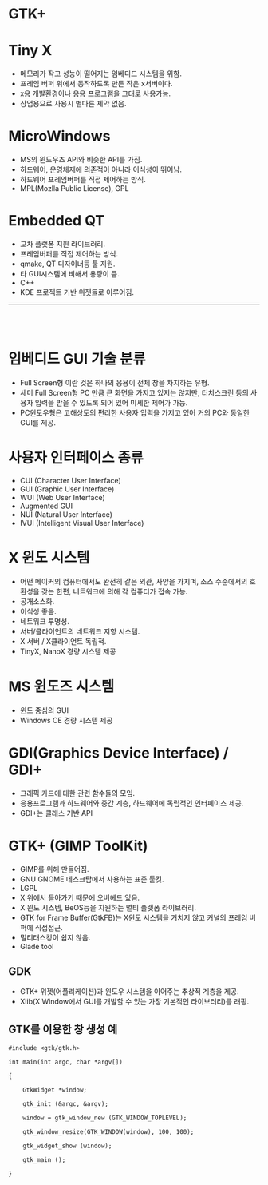 GTK+
====

# Tiny X
+ 메모리가 작고 성능이 떨어지는 임베디드 시스템을 위함.
+ 프레임 버퍼 위에서 동작하도록 만든 작은 x서버이다.   
+ x용 개발환경이나 응용 프로그램을 그대로 사용가능.
+ 상업용으로 사용시 별다른 제약 없음.

# MicroWindows
+ MS의 윈도우즈 API와 비슷한 API를 가짐.
+ 하드웨어, 운영체제에 의존적이 아니라 이식성이 뛰어남.
+ 하드웨어 프레임버퍼를 직접 제어하는 방식.
+ MPL(Mozlla Public License), GPL 

# Embedded QT
+ 교차 플랫폼 지원 라이브러리.
+ 프레임버퍼를 직접 제어하는 방식.
+ qmake, QT 디자이너등 툴 지원.
+ 타 GUI시스템에 비해서 용량이 큼.
+ C++
+ KDE 프로젝트 기반 위젯들로 이루어짐.

----------------------------------------------------------
<br>
<br>

# 임베디드 GUI 기술 분류
+ Full Screen형 이란 것은 하나의 응용이 전체 창을 차지하는 유형.
+ 세미 Full Screen형 PC 만큼 큰 화면을 가지고 있지는 않지만, 터치스크린 등의 사용자 입력을 받을 수 있도록 되어 있어 미세한 제어가 가능.
+ PC윈도우형은 고해상도의 편리한 사용자 입력을 가지고 있어 거의 PC와 동일한 GUI를 제공.

# 사용자 인터페이스 종류
+ CUI (Character User Interface)
+ GUI (Graphic User Interface)
+ WUI (Web User Interface)
+ Augmented GUI
+ NUI (Natural User Interface)
+ IVUI (Intelligent Visual User Interface)

# X 윈도 시스템
+ 어떤 메이커의 컴퓨터에서도 완전히 같은 외관, 사양을 가지며, 소스 수준에서의 호환성을 갖는 한편, 네트워크에 의해 각 컴퓨터가 접속 가능.
+ 공개소스화.
+ 이식성 좋음.
+ 네트워크 투명성.
+ 서버/클라이언트의 네트워크 지향 시스템.
+ X 서버 / X클라이언트 독립적.
+ TinyX, NanoX 경량 시스템 제공

# MS 윈도즈 시스템
+ 윈도 중심의 GUI
+ Windows CE 경량 시스템 제공

# GDI(Graphics Device Interface) / GDI+
+ 그래픽 카드에 대한 관련 함수들의 모임.
+ 응용프로그램과 하드웨어와 중간 계층, 하드웨어에 독립적인 인터페이스 제공.
+ GDI+는 클래스 기반 API 



# GTK+ (GIMP ToolKit)
+ GIMP를 위해 만들어짐.
+ GNU GNOME 데스크탑에서 사용하는 표준 툴킷.
+ LGPL 
+ X 위에서 돌아가기 때문에 오버헤드 있음.
+ X 윈도 시스템, BeOS등을 지원하는 멀티 플랫폼 라이브러리.
+ GTK for Frame Buffer(GtkFB)는 X윈도 시스템을 거치지 않고 커널의 프레임 버퍼에 직접접근.
+ 멀티태스킹이 쉽지 않음.
+ Glade tool

## GDK
+ GTK+ 위젯(어플리케이션)과 윈도우 시스템을 이어주는 추상적 계층을 제공.
+ Xlib(X Window에서 GUI를 개발할 수 있는 가장 기본적인 라이브러리)를 래핑.

## GTK를 이용한 창 생성 예

    #include <gtk/gtk.h>

    int main(int argc, char *argv[])

    {

        GtkWidget *window;

        gtk_init (&argc, &argv);

        window = gtk_window_new (GTK_WINDOW_TOPLEVEL);

        gtk_window_resize(GTK_WINDOW(window), 100, 100);

        gtk_widget_show (window);

        gtk_main ();

    }















